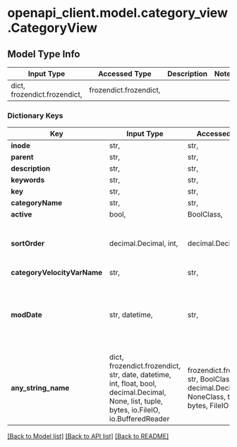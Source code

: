 # openapi_client.model.category_view.CategoryView

## Model Type Info
Input Type | Accessed Type | Description | Notes
------------ | ------------- | ------------- | -------------
dict, frozendict.frozendict,  | frozendict.frozendict,  |  | 

### Dictionary Keys
Key | Input Type | Accessed Type | Description | Notes
------------ | ------------- | ------------- | ------------- | -------------
**inode** | str,  | str,  |  | [optional] 
**parent** | str,  | str,  |  | [optional] 
**description** | str,  | str,  |  | [optional] 
**keywords** | str,  | str,  |  | [optional] 
**key** | str,  | str,  |  | [optional] 
**categoryName** | str,  | str,  |  | [optional] 
**active** | bool,  | BoolClass,  |  | [optional] 
**sortOrder** | decimal.Decimal, int,  | decimal.Decimal,  |  | [optional] value must be a 32 bit integer
**categoryVelocityVarName** | str,  | str,  |  | [optional] 
**modDate** | str, datetime,  | str,  |  | [optional] value must conform to RFC-3339 date-time
**any_string_name** | dict, frozendict.frozendict, str, date, datetime, int, float, bool, decimal.Decimal, None, list, tuple, bytes, io.FileIO, io.BufferedReader | frozendict.frozendict, str, BoolClass, decimal.Decimal, NoneClass, tuple, bytes, FileIO | any string name can be used but the value must be the correct type | [optional]

[[Back to Model list]](../../README.md#documentation-for-models) [[Back to API list]](../../README.md#documentation-for-api-endpoints) [[Back to README]](../../README.md)

